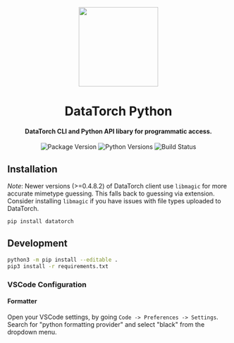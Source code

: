 <p align="center">
    <img src="https://raw.githubusercontent.com/datatorch/documentation/master/docs/.vuepress/public/python.png" width="180" />
</p>

<h1 align="center">
  DataTorch Python
</h1>
<h4 align="center">DataTorch CLI and Python API libary for programmatic access.</h4>

<p align="center">
  <img alt="Package Version" src="https://img.shields.io/pypi/v/datatorch">
  <img alt="Python Versions" src="https://img.shields.io/pypi/pyversions/datatorch">
  <img alt="Build Status" src="https://img.shields.io/github/actions/workflow/status/datatorch/python/package.yml?branch=master">
</p>

## Installation

*Note*: Newer versions (>=0.4.8.2) of DataTorch client use `libmagic` for more 
accurate mimetype guessing. This falls back to guessing via extension. Consider
installing `libmagic` if you have issues with file types uploaded to DataTorch.

```bash
pip install datatorch
```

## Development

```bash
python3 -m pip install --editable .
pip3 install -r requirements.txt
```

### VSCode Configuration

#### Formatter

Open your VSCode settings, by going `Code -> Preferences -> Settings`. Search
for "python formatting provider" and select "black" from the dropdown menu.
